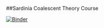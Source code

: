 ##Sardinia Coalescent Theory Course

[![Binder](https://mybinder.org/badge.svg)](https://mybinder.org/v2/gh/BenjaminPeter/coalescent_course/master)

